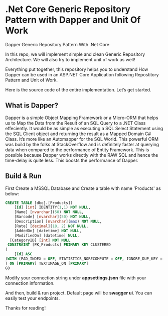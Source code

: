 # .Net Core Generic Repository Pattern with Dapper and Unit Of Work 
Dapper Generic Repository Pattern With .Net Core

In this repo, we will implement simple and clean Generic Repository Architecture. We will also try to implement unit of work as well!

Everything put together, this repository helps you to understand How Dapper can be used in an ASP.NET Core Application following Repostitory Pattern and Unit of Work. 

Here is the source code of the entire implementation. Let’s get started.

## What is Dapper?

Dapper is a simple Object Mapping Framework or a Micro-ORM that helps us to Map the Data from the Result of an SQL Query to a .NET Class effeciently. It would be as simple as executing a SQL Select Statement using the SQL Client object and returning the result as a Mapped Domain C# Class. It’s more like an Automapper for the SQL World. This powerful ORM was build by the folks at StackOverflow and is definitely faster at querying data when compared to the performance of Entity Framework. This is possible because Dapper works directly with the RAW SQL and hence the time-delay is quite less. This boosts the performance of Dapper.

## Build & Run

First Create a MSSQL Database and Create a table with name 'Products' as below:

```sql
CREATE TABLE [dbo].[Products](
	[Id] [int] IDENTITY(1,1) NOT NULL,
	[Name] [nvarchar](50) NOT NULL,
	[Barcode] [nvarchar](50) NOT NULL,
	[Description] [nvarchar](max) NOT NULL,
	[Rate] [decimal](18, 2) NOT NULL,
	[AddedOn] [datetime] NOT NULL,
	[ModifiedOn] [datetime] NULL,
  [CategoryID] [int] NOT NULL
 CONSTRAINT [PK_Products] PRIMARY KEY CLUSTERED 
(
	[Id] ASC
)WITH (PAD_INDEX = OFF, STATISTICS_NORECOMPUTE = OFF, IGNORE_DUP_KEY = OFF, ALLOW_ROW_LOCKS = ON, ALLOW_PAGE_LOCKS = ON) ON [PRIMARY]
) ON [PRIMARY] TEXTIMAGE_ON [PRIMARY]
GO
```

Modify your connection string under **appsettings.json** file with your connection information. 

And then, build & run project. Default page will be **swagger ui**. You can easily test your endpoints.

Thanks for reading!
